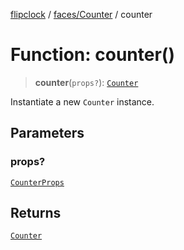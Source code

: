 [flipclock](../../../index.md) / [faces/Counter](../index.md) / counter

# Function: counter()

> **counter**(`props?`): [`Counter`](../classes/Counter.md)

Instantiate a new `Counter` instance.

## Parameters

### props?

[`CounterProps`](../type-aliases/CounterProps.md)

## Returns

[`Counter`](../classes/Counter.md)
